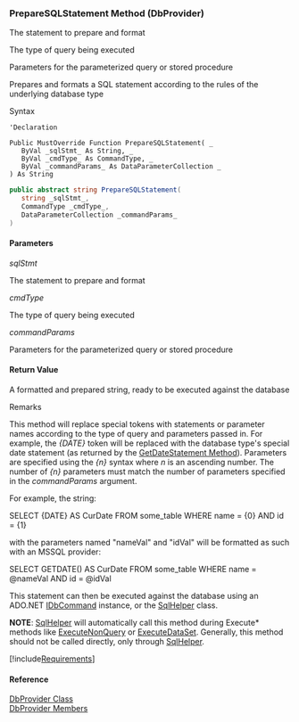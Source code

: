 ﻿### PrepareSQLStatement Method (DbProvider)

The statement to prepare and format

The type of query being executed

Parameters for the parameterized query or stored procedure

Prepares and formats a SQL statement according to the rules of the underlying database type

Syntax

```vbnet
'Declaration

Public MustOverride Function PrepareSQLStatement( _
   ByVal _sqlStmt_ As String, _
   ByVal _cmdType_ As CommandType, _
   ByVal _commandParams_ As DataParameterCollection _
) As String
```

```csharp
public abstract string PrepareSQLStatement( 
   string _sqlStmt_,
   CommandType _cmdType_,
   DataParameterCollection _commandParams_
)
```

#### Parameters

_sqlStmt_

The statement to prepare and format

_cmdType_

The type of query being executed

_commandParams_

Parameters for the parameterized query or stored procedure

#### Return Value

A formatted and prepared string, ready to be executed against the database

Remarks

This method will replace special tokens with statements or parameter names according to the type of query and parameters passed in. For example, the _{DATE}_ token will be replaced with the database type's special date statement (as returned by the [GetDateStatement Method](FChoice.Common~FChoice.Common.Data.DbProvider~GetDateStatement.md)). Parameters are specified using the _{n}_ syntax where _n_ is an ascending number. The number of _{n}_ parameters must match the number of parameters specified in the _commandParams_ argument.

For example, the string:

SELECT {DATE} AS CurDate FROM some_table WHERE name = {0} AND id = {1}

with the parameters named "nameVal" and "idVal" will be formatted as such with an MSSQL provider:

SELECT GETDATE() AS CurDate FROM some_table WHERE name = @nameVal AND id = @idVal

This statement can then be executed against the database using an ADO.NET [IDbCommand](ms-help://MS.NETFrameworkSDKv1.1/cpref/html/frlrfSystemDataIDbCommandClassTopic.htm) instance, or the [SqlHelper](FChoice.Common~FChoice.Common.Data.SqlHelper.md) class.

**NOTE**: [SqlHelper](FChoice.Common~FChoice.Common.Data.SqlHelper.md) will automatically call this method during Execute* methods like [ExecuteNonQuery](FChoice.Common~FChoice.Common.Data.SqlHelper~ExecuteNonQuery.md) or [ExecuteDataSet](FChoice.Common~FChoice.Common.Data.SqlHelper~ExecuteDataSet.md). Generally, this method should not be called directly, only through [SqlHelper](FChoice.Common~FChoice.Common.Data.SqlHelper.md).

[!include[Requirements](../partials/requirements.md)]

#### Reference

[DbProvider Class](FChoice.Common~FChoice.Common.Data.DbProvider.md)  
[DbProvider Members](FChoice.Common~FChoice.Common.Data.DbProvider_members.md)